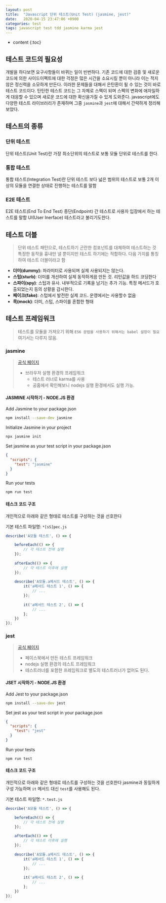 ```yaml
---
layout: post
title:  "Javascript 단위 테스트(Unit Test) (jasmine, jest)"
date:   2020-04-15 23:47:06 +0900
categories: test
tags: javascript test tdd jasmine karma jest
---
```

* content
{:toc}

## 테스트 코드의 필요성
개발을 하다보면 요구사항들이 바뀌는 일이 빈번하다. 기존 코드에 대한 검증 및 새로운 코드에 의한 사이드이펙트에 대한 걱정은 많은 시간을 소요시킬 뿐이 아니라 이는 적지 않은 정신력을 소모하게 만든다.
이러한 문제들을 대해서 은탄환이 될 수 있는 것이 바로 테스트 코드이다.
탄탄한 테스트 코드는 그 자체로 스펙이 되며 스펙의 변화에 애자일하게 대응할 수 있으며 새로운 코드에 대한 확신을가질 수 있게 도와준다.
javascript에도 다양한 테스트 라이브러리가 존재하며 그중 `jasmine`과 `jest`에 대해서 간략하게 정리해보았다.

## 테스트의 종류
### 단위 테스트
단위 테스트(Unit Test)란 가장 최소단위의 테스트로 보통 모듈 단위로 테스트를 한다.
### 통합 테스트
통합 테스트(Integration Test)란 단위 테스트 보다 넓은 범위의 테스트로 보통 2개 이상의 모듈을 연결한 상태로 진행하는 테스트를 말함
### E2E 테스트
E2E 테스트(End To End Test) 종단(Endpoint) 간 테스트로 사용자 입장에서 하는 테스트를 말함 UI(User Inerface) 테스트라고 불리기도한다.


## 테스트 더블
> 단위 테스트 패턴으로, 테스트하기 곤란한 컴포넌트를 대체하여 테스트하는 것
> 특정한 동작을 흉내만 낼 뿐이지만 테스트 하기에는 적합하다.
> 다음 가지를 통칭하여 테스트 더블이라고 함

* **더미(dummy):** 파라미터로 사용되며 실제 사용되지는 않는다.
* **스텁(sturb)**: 더미를 개선하여 실제 동작하게끔 만든 것. 리턴값을 하드 코딩한다
* **스파이(spy)**: 스텁과 유사. 내부적으로 기록을 남기는 추가 기능. 특정 메서드가 호출되었는지 등의 상황을 감시한다.
* **페이크(fake)**: 스텁에서 발전한 실제 코드. 운영에서는 사용할수 없음
* **목(mock)**: 더미, 스텁, 스파이를 혼합한 형태

## 테스트 프레임워크
> 테스트를 모듈을 가져오기 위해 `ES6 문법을 사용하기 위해서는 babel 설정이 필요` 여기서는 다루지 않음.

### jasmine

> [공식 페이지](https://jasmine.github.io/)
> * 브라우저 실행 환경의 프레임워크
>   * 테스트 러너로 karma를 사용
>   * 공홈에서 확인해보니 nodejs 실행 환경에서도 실행 가능.

#### JASMINE 시작하기 - NODE.JS 환경
Add Jasmine to your package.json
```bash
npm install --save-dev jasmine
```

Initialize Jasmine in your project
```bash
npx jasmine init
```

Set jasmine as your test script in your package.json
```json
{
  "scripts": {
    "test": "jasmine"
  }
}
```

Run your tests
```bash
npm run test
```

#### 테스크 코드 구조
개인적으로 아래와 같은 형태로 테스트를 구성하는 것을 선호한다

기본 테스트 파일명: `*[sS]pec.js`

```js
describe('A모듈 테스트', () => {

    beforeEach(() => {
        // 각 테스트 전에 실행
    });
    
    afterEach(() => {
        // 각 테스트 이후에 실행
    });
    
    describe('A모듈.a메서드 테스트', () => {
        it('a메서드 테스트 1', () => {
            // ...
        });
    
        it('a메서드 테스트 2', () => {
            // ...
        };
    })
});
```

### jest
> [공식 페이지](https://jestjs.io/)
> * 페이스북에서 만든 테스트 프레임워크
> * nodejs 실행 환경의 테스트 프레임워크
> * 테스트러너를 포함한 프레임워크로 별도의 테스트러너가 없어도 된다.

#### JSET 시작하기 - NODE.JS 환경
Add Jest to your package.json
```bash
npm install --save-dev jest
```

Set jest as your test script in your package.json
```json
{
  "scripts": {
    "test": "jest"
  }
}
```

Run your tests
```bash
npm run test
```

#### 테스크 코드 구조
개인적으로 아래와 같은 형태로 테스트를 구성하는 것을 선호한다
jasmine과 동일하게 구성 가능하며 `it` 메서드 대신 `test`를 사용해도 된다.

기본 테스트 파일명: `*.test.js`

```js
describe('A모듈 테스트', () => {

    beforeEach(() => {
        // 각 테스트 전에 실행
    });
    
    afterEach(() => {
        // 각 테스트 이후에 실행
    });
    
    describe('A모듈.a메서드 테스트', () => {
        it('a메서드 테스트 1', () => {
            // ...
        });
    
        it('a메서드 테스트 2', () => {
            // ...
        };
    })
});
```
